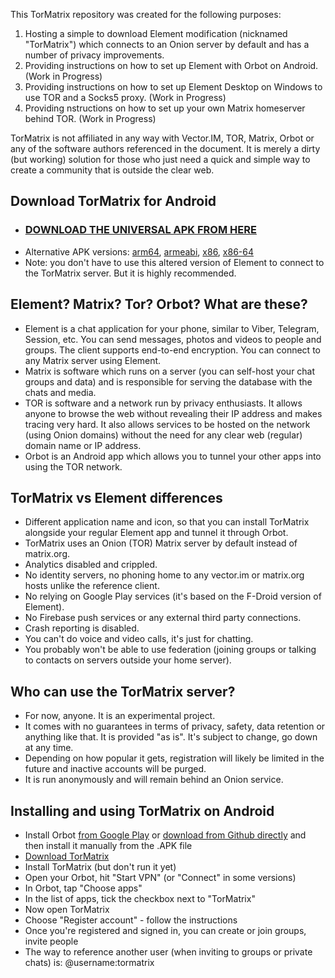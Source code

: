 This TorMatrix repository was created for the following purposes:
1) Hosting a simple to download Element modification (nicknamed "TorMatrix") which connects to an Onion server by default and has a number of privacy improvements.
2) Providing instructions on how to set up Element with Orbot on Android. (Work in Progress)
3) Providing instructions on how to set up Element Desktop on Windows to use TOR and a Socks5 proxy. (Work in Progress)
4) Providing nstructions on how to set up your own Matrix homeserver behind TOR. (Work in Progress)

TorMatrix is not affiliated in any way with Vector.IM, TOR, Matrix, Orbot or any of the software authors referenced in the document. It is merely a dirty (but working) solution for those who just need a quick and simple way to create a community that is outside the clear web.

## Download TorMatrix for Android
- ### [DOWNLOAD THE UNIVERSAL APK FROM HERE](https://mega.nz/file/yIJnUZpT#EDeK4phU6ff7c0TN3no1ZDLtWyiwTlYhKp9ynsu6m8c)
- Alternative APK versions: [arm64](https://mega.nz/file/bcJ0FaRC#ltubT1G-vtXNnRf4qoXpcke2SWg8w3G1tUx6n5OuANo), [armeabi](https://mega.nz/file/SABFHADD#Z_0SqGvTn_IW-m3eIhpFz7b_5ipOXT_eEJJ03V8K2dQ), [x86](https://mega.nz/file/aAoyhCqJ#Y_LH9tjEbqgz4PFNWIGatCvl2q5kzmuGGDSoIPsnOAI), [x86-64](https://mega.nz/file/2RIzHYQB#wDlGyULJ_QfWUEfgV8G66SRukoLtzKUZSImDdBljzUk)
- Note: you don't have to use this altered version of Element to connect to the TorMatrix server. But it is highly recommended.

## Element? Matrix? Tor? Orbot? What are these?
- Element is a chat application for your phone, similar to Viber, Telegram, Session, etc. You can send messages, photos and videos to people and groups. The client supports end-to-end encryption. You can connect to any Matrix server using Element.
- Matrix is software which runs on a server (you can self-host your chat groups and data) and is responsible for serving the database with the chats and media.
- TOR is software and a network run by privacy enthusiasts. It allows anyone to browse the web without revealing their IP address and makes tracing very hard. It also allows services to be hosted on the network (using Onion domains) without the need for any clear web (regular) domain name or IP address.
- Orbot is an Android app which allows you to tunnel your other apps into using the TOR network.

## TorMatrix vs Element differences
- Different application name and icon, so that you can install TorMatrix alongside your regular Element app and tunnel it through Orbot.
- TorMatrix uses an Onion (TOR) Matrix server by default instead of matrix.org.
- Analytics disabled and crippled.
- No identity servers, no phoning home to any vector.im or matrix.org hosts unlike the reference client.
- No relying on Google Play services (it's based on the F-Droid version of Element).
- No Firebase push services or any external third party connections.
- Crash reporting is disabled.
- You can't do voice and video calls, it's just for chatting.
- You probably won't be able to use federation (joining groups or talking to contacts on servers outside your home server).

## Who can use the TorMatrix server?
- For now, anyone. It is an experimental project.
- It comes with no guarantees in terms of privacy, safety, data retention or anything like that. It is provided "as is". It's subject to change, go down at any time.
- Depending on how popular it gets, registration will likely be limited in the future and inactive accounts will be purged.
- It is run anonymously and will remain behind an Onion service.

## Installing and using TorMatrix on Android
- Install Orbot [from Google Play](https://play.google.com/store/apps/details?id=org.torproject.android) or [download from Github directly](https://github.com/guardianproject/orbot/releases) and then install it manually from the .APK file
- [Download TorMatrix](https://mega.nz/file/yIJnUZpT#EDeK4phU6ff7c0TN3no1ZDLtWyiwTlYhKp9ynsu6m8c)
- Install TorMatrix (but don't run it yet)
- Open your Orbot, hit "Start VPN" (or "Connect" in some versions)
- In Orbot, tap "Choose apps"
- In the list of apps, tick the checkbox next to "TorMatrix"
- Now open TorMatrix
- Choose "Register account" - follow the instructions
- Once you're registered and signed in, you can create or join groups, invite people
- The way to reference another user (when inviting to groups or private chats) is: @username:tormatrix
